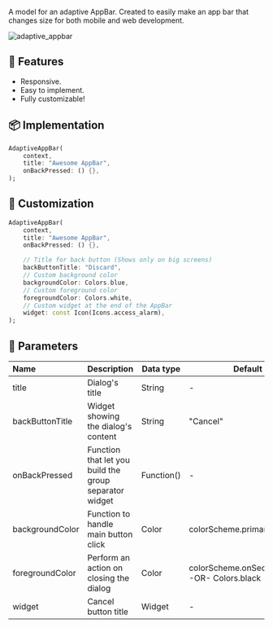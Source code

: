 A model for an adaptive AppBar. Created to easily make an app bar that changes size for both mobile and web development.

![adaptive_appbar](https://github.com/ziadhassan7/adaptive_appbar/assets/31738365/a826fec0-c350-4dd7-8598-0a75edb696ae)

## 🎯 Features

* Responsive.
* Easy to implement.
* Fully customizable!

## 📦 Implementation

```dart
AdaptiveAppBar(
    context,
    title: "Awesome AppBar",
    onBackPressed: () {},
);
```

## 🎨 Customization

```dart
AdaptiveAppBar(
    context,
    title: "Awesome AppBar",
    onBackPressed: () {},

    // Title for back button (Shows only on big screens)
    backButtonTitle: "Discard",
    // Custom background color
    backgroundColor: Colors.blue,
    // Custom foreground color
    foregroundColor: Colors.white,
    // Custom widget at the end of the AppBar
    widget: const Icon(Icons.access_alarm),
);
```


## 🧱 Parameters

| Name | Description | Data type | Default value | 
|:------------|-----------------------------------------|----------|-----------|
| title | Dialog's title | String | - | 
| backButtonTitle | Widget showing the dialog's content | String | "Cancel" | 
| onBackPressed | Function that let you build the group separator widget | Function() | - | 
| backgroundColor | Function to handle main button click | Color | colorScheme.primaryContainer | 
| foregroundColor | Perform an action on closing the dialog | Color | colorScheme.onSecondaryContainer -OR- Colors.black| 
| widget | Cancel button title | Widget | - |
